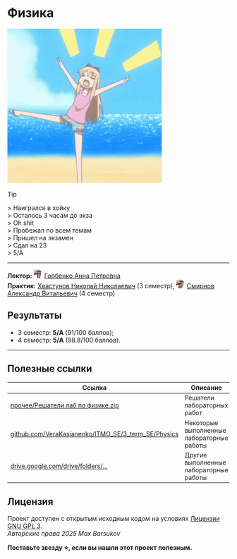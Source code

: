 # Физика

<img alt="Spinning" src="https://github.com/maxbarsukov/itmo/blob/master/.docs/spinning.gif" height="350">

> [!TIP]
> \> Наигрался в хойку \
> \> Осталось 3 часам до экза \
> \> Oh shit \
> \> Пробежал по всем темам \
> \> Пришел на экзамен \
> \> Сдал на 23 \
> \> 5/А

---

**Лектор:** <a href="https://github.com/maxbarsukov/itmo/blob/master/.docs/tap-tap/README.md"><img alt="gorbenko" src="https://github.com/maxbarsukov/itmo/blob/master/.docs/tap-tap/gorbenko.gif" height="20"></a> [Горбенко Анна Петровна](https://my.itmo.ru/persons/407532) \
**Практик:** [Хвастунов Николай Николаевич](https://my.itmo.ru/persons/353669) (3 семестр), <a href="https://github.com/maxbarsukov/itmo/blob/master/.docs/tap-tap/README.md"><img alt="smirnov" src="https://github.com/maxbarsukov/itmo/blob/master/.docs/tap-tap/smirnov.gif" height="20"></a> [Смирнов Александр Витальевич](https://my.itmo.ru/persons/100666) (4 семестр)

## Результаты

- 3 семестр: **5/A** (91/100 баллов);
- 4 семестр: **5/A** (98.8/100 баллов).

---

## Полезные ссылки

| Ссылка | Описание |
| --- | --- |
| [прочее/Решатели лаб по физике.zip](./прочее/Решатели%20лаб%20по%20физике.zip) | Решатели лабораторных работ |
| [github.com/VeraKasianenko/ITMO_SE/3_term_SE/Physics](https://github.com/VeraKasianenko/ITMO_Software_engineering/tree/main/3_term_Software_engineering/Physics) | Некоторые выполненные лабораторные работы |
| [drive.google.com/drive/folders/...](https://drive.google.com/drive/folders/1D6N3LmsFdKFbc7oXvYsNZrs249BTNnHZ) | Другие выполненные лабораторные работы |

## Лицензия <a name="license"></a>

Проект доступен с открытым исходным кодом на условиях [Лицензии GNU GPL 3](https://opensource.org/license/gpl-3-0/). \
*Авторские права 2025 Max Barsukov*

**Поставьте звезду :star:, если вы нашли этот проект полезным.**
